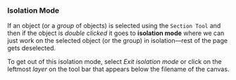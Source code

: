 ### Isolation Mode

If an object (or a _group_ of objects) is selected using the `Section Tool` and then
if the object is _double clicked_ it goes to **isolation mode** where we can just 
work on the selected object (or the group) in isolation&mdash;rest of the page gets
deselected.

To get out of this isolation mode, select _Exit isolation mode_ or click on the leftmost
_layer_ on the tool bar that appears below the filename of the canvas.
